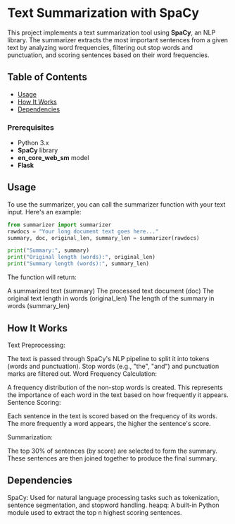 # Text Summarization with SpaCy

This project implements a text summarization tool using **SpaCy**, an NLP library. The summarizer extracts the most important sentences from a given text by analyzing word frequencies, filtering out stop words and punctuation, and scoring sentences based on their word frequencies.

## Table of Contents

- [Usage](#usage)
- [How It Works](#how-it-works)
- [Dependencies](#dependencies)



### Prerequisites
- Python 3.x
- **SpaCy** library
- **en_core_web_sm** model
- **Flask**



## Usage
To use the summarizer, you can call the summarizer function with your text input. Here's an example:

   ```python
  from summarizer import summarizer
  rawdocs = "Your long document text goes here..."
  summary, doc, original_len, summary_len = summarizer(rawdocs)
  
  print("Summary:", summary)
  print("Original length (words):", original_len)
  print("Summary length (words):", summary_len)
```
The function will return:

 A summarized text (summary)
The processed text document (doc)
The original text length in words (original_len)
The length of the summary in words (summary_len)

## How It Works
Text Preprocessing:

The text is passed through SpaCy's NLP pipeline to split it into tokens (words and punctuation).
Stop words (e.g., "the", "and") and punctuation marks are filtered out.
Word Frequency Calculation:

A frequency distribution of the non-stop words is created. This represents the importance of each word in the text based on how frequently it appears.
Sentence Scoring:

Each sentence in the text is scored based on the frequency of its words. The more frequently a word appears, the higher the sentence's score.

Summarization:

The top 30% of sentences (by score) are selected to form the summary.
These sentences are then joined together to produce the final summary.

## Dependencies
SpaCy: Used for natural language processing tasks such as tokenization, sentence segmentation, and stopword handling.
heapq: A built-in Python module used to extract the top n highest scoring sentences.

